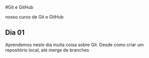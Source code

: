 #Git e GitHub

nosso curso de Git e GitHub

## Dia 01

Aprendemos neste dia muita coisa sobre Git.
Desde como criar um repositório local, até merge de branches